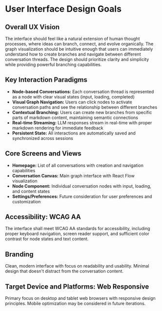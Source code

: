 # User Interface Design Goals

## Overall UX Vision

The interface should feel like a natural extension of human thought processes, where ideas can branch, connect, and evolve organically. The graph visualization should be intuitive enough that users can immediately understand how to create branches and navigate between different conversation threads. The design should prioritize clarity and simplicity while providing powerful branching capabilities.

## Key Interaction Paradigms

- **Node-based Conversations:** Each conversation thread is represented as a node with clear visual states (input, loading, completed)
- **Visual Graph Navigation:** Users can click nodes to activate conversation paths and see the relationship between different branches
- **Contextual Branching:** Users can create new branches from specific parts of markdown content, maintaining semantic connections
- **Real-time Streaming:** LLM responses stream in real-time with proper markdown rendering for immediate feedback
- **Persistent State:** All interactions are automatically saved and synchronized across sessions

## Core Screens and Views

- **Homepage:** List of all conversations with creation and navigation capabilities
- **Conversation Canvas:** Main graph interface with React Flow visualization
- **Node Component:** Individual conversation nodes with input, loading, and content states
- **Settings/Preferences:** Future consideration for user preferences and customization

## Accessibility: WCAG AA

The interface shall meet WCAG AA standards for accessibility, including proper keyboard navigation, screen reader support, and sufficient color contrast for node states and text content.

## Branding

Clean, modern interface with focus on readability and usability. Minimal design that doesn't distract from the conversation content.

## Target Device and Platforms: Web Responsive

Primary focus on desktop and tablet web browsers with responsive design principles. Mobile optimization may be considered in future iterations.
